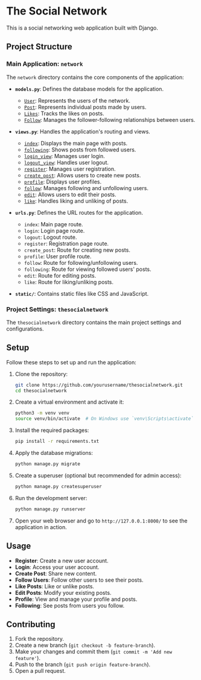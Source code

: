 # The Social Network

This is a social networking web application built with Django.

## Project Structure

### Main Application: `network`

The `network` directory contains the core components of the application:

- **`models.py`**: Defines the database models for the application.
  - [`User`](network/models.py): Represents the users of the network.
  - [`Post`](network/models.py): Represents individual posts made by users.
  - [`Likes`](network/models.py): Tracks the likes on posts.
  - [`Follow`](network/models.py): Manages the follower-following relationships between users.

- **`views.py`**: Handles the application's routing and views.
  - [`index`](network/views.py): Displays the main page with posts.
  - [`following`](network/views.py): Shows posts from followed users.
  - [`login_view`](network/views.py): Manages user login.
  - [`logout_view`](network/views.py): Handles user logout.
  - [`register`](network/views.py): Manages user registration.
  - [`create_post`](network/views.py): Allows users to create new posts.
  - [`profile`](network/views.py): Displays user profiles.
  - [`follow`](network/views.py): Manages following and unfollowing users.
  - [`edit`](network/views.py): Allows users to edit their posts.
  - [`like`](network/views.py): Handles liking and unliking of posts.

- **`urls.py`**: Defines the URL routes for the application.
  - `index`: Main page route.
  - `login`: Login page route.
  - `logout`: Logout route.
  - `register`: Registration page route.
  - `create_post`: Route for creating new posts.
  - `profile`: User profile route.
  - `follow`: Route for following/unfollowing users.
  - `following`: Route for viewing followed users' posts.
  - `edit`: Route for editing posts.
  - `like`: Route for liking/unliking posts.

- **`static/`**: Contains static files like CSS and JavaScript.

### Project Settings: `thesocialnetwork`

The `thesocialnetwork` directory contains the main project settings and configurations.

## Setup

Follow these steps to set up and run the application:

1. Clone the repository:

    ```sh
    git clone https://github.com/yourusername/thesocialnetwork.git
    cd thesocialnetwork
    ```

2. Create a virtual environment and activate it:

    ```sh
    python3 -m venv venv
    source venv/bin/activate  # On Windows use `venv\Scripts\activate`
    ```

3. Install the required packages:

    ```sh
    pip install -r requirements.txt
    ```

4. Apply the database migrations:

    ```sh
    python manage.py migrate
    ```

5. Create a superuser (optional but recommended for admin access):

    ```sh
    python manage.py createsuperuser
    ```

6. Run the development server:

    ```sh
    python manage.py runserver
    ```

7. Open your web browser and go to `http://127.0.0.1:8000/` to see the application in action.

## Usage

- **Register**: Create a new user account.
- **Login**: Access your user account.
- **Create Post**: Share new content.
- **Follow Users**: Follow other users to see their posts.
- **Like Posts**: Like or unlike posts.
- **Edit Posts**: Modify your existing posts.
- **Profile**: View and manage your profile and posts.
- **Following**: See posts from users you follow.

## Contributing

1. Fork the repository.
2. Create a new branch (`git checkout -b feature-branch`).
3. Make your changes and commit them (`git commit -m 'Add new feature'`).
4. Push to the branch (`git push origin feature-branch`).
5. Open a pull request.


